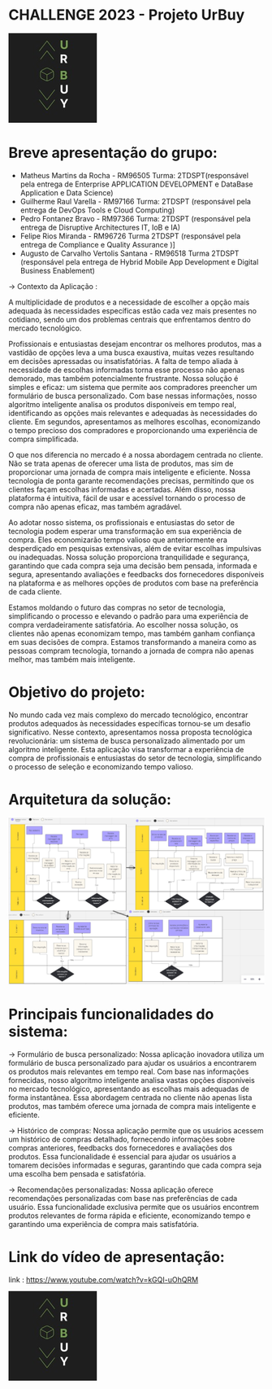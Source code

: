 # CHALLENGE  2023 - Projeto UrBuy

![ LOGO DO PROJETO ](documentacao/UrBuyLogo.jpeg)

# Breve apresentação do grupo: 
* Matheus Martins da Rocha - RM96505 Turma: 2TDSPT(responsável pela entrega de Enterprise APPLICATION DEVELOPMENT e DataBase Application e Data Science)
* Guilherme Raul Varella - RM97166 Turma: 2TDSPT (responsável pela entrega de DevOps Tools e Cloud Computing)
* Pedro Fontanez Bravo - RM97366 Turma: 2TDSPT (responsável pela entrega de Disruptive Architectures IT, IoB e IA)
* Felipe Rios Miranda - RM96726 Turma 2TDSPT (responsável pela entrega de Compliance e Quality Assurance )]
* Augusto de Carvalho Vertolis Santana - RM96518 Turma 2TDSPT (responsável pela entrega de Hybrid Mobile App Development e Digital Business Enablement)

-> Contexto da Aplicação :

A multiplicidade de produtos e a necessidade de escolher a opção mais adequada às
necessidades específicas estão cada vez mais presentes no cotidiano, sendo um dos problemas
centrais que enfrentamos dentro do mercado tecnológico.

Profissionais e entusiastas desejam encontrar os melhores produtos, mas a vastidão de
opções leva a uma busca exaustiva, muitas vezes resultando em decisões apressadas ou
insatisfatórias. A falta de tempo aliada à necessidade de escolhas informadas torna esse
processo não apenas demorado, mas também potencialmente frustrante. Nossa solução é
simples e eficaz: um sistema que permite aos compradores preencher um formulário de busca
personalizado. Com base nessas informações, nosso algoritmo inteligente analisa os produtos
disponíveis em tempo real, identificando as opções mais relevantes e adequadas às
necessidades do cliente. Em segundos, apresentamos as melhores escolhas, economizando o
tempo precioso dos compradores e proporcionando uma experiência de compra simplificada.

O que nos diferencia no mercado é a nossa abordagem centrada no cliente. Não se trata
apenas de oferecer uma lista de produtos, mas sim de proporcionar uma jornada de compra
mais inteligente e eficiente. Nossa tecnologia de ponta garante recomendações precisas,
permitindo que os clientes façam escolhas informadas e acertadas. Além disso, nossa
plataforma é intuitiva, fácil de usar e acessível tornando o processo de compra não apenas
eficaz, mas também agradável.

Ao adotar nosso sistema, os profissionais e entusiastas do setor de tecnologia podem esperar
uma transformação em sua experiência de compra. Eles economizarão tempo valioso que
anteriormente era desperdiçado em pesquisas extensivas, além de evitar escolhas impulsivas
ou inadequadas. Nossa solução proporciona tranquilidade e segurança, garantindo que cada
compra seja uma decisão bem pensada, informada e segura, apresentando avaliações e
feedbacks dos fornecedores disponíveis na plataforma e as melhores opções de produtos com
base na preferência de cada cliente.

Estamos moldando o futuro das compras no setor de tecnologia, simplificando o processo e
elevando o padrão para uma experiência de compra verdadeiramente satisfatória. Ao escolher
nossa solução, os clientes não apenas economizam tempo, mas também ganham confiança em
suas decisões de compra. Estamos transformando a maneira como as pessoas compram
tecnologia, tornando a jornada de compra não apenas melhor, mas também mais inteligente.


# Objetivo do projeto: 

No mundo cada vez mais complexo do mercado tecnológico, encontrar produtos adequados às necessidades específicas tornou-se um desafio significativo. Nesse contexto, apresentamos nossa proposta tecnológica revolucionária: um sistema de busca personalizado alimentado por um algoritmo inteligente. Esta aplicação visa transformar a experiência de compra de profissionais e entusiastas do setor de tecnologia, simplificando o processo de seleção e economizando tempo valioso.

# Arquitetura da solução:
![ PROTÓTIPO ](documentacao/Arquitetura.jpeg)

# Principais funcionalidades do sistema: 

-> Formulário de busca personalizado:
Nossa aplicação inovadora utiliza um formulário de busca personalizado para ajudar os usuários a encontrarem os produtos mais relevantes em tempo real. Com base nas informações fornecidas, nosso algoritmo inteligente analisa vastas opções disponíveis no mercado tecnológico, apresentando as escolhas mais adequadas de forma instantânea. Essa abordagem centrada no cliente não apenas lista produtos, mas também oferece uma jornada de compra mais inteligente e eficiente.

-> Histórico de compras:
Nossa aplicação permite que os usuários acessem um histórico de compras detalhado, fornecendo informações sobre compras anteriores, feedbacks dos fornecedores e avaliações dos produtos. Essa funcionalidade é essencial para ajudar os usuários a tomarem decisões informadas e seguras, garantindo que cada compra seja uma escolha bem pensada e satisfatória.

-> Recomendações personalizadas:
Nossa aplicação oferece recomendações personalizadas com base nas preferências de cada usuário. Essa funcionalidade exclusiva permite que os usuários encontrem produtos relevantes de forma rápida e eficiente, economizando tempo e garantindo uma experiência de compra mais satisfatória.

# Link do vídeo de apresentação:

link : https://www.youtube.com/watch?v=kGQI-uOhQRM

![ LOGO DO PROJETO ](documentacao/UrBuyLogo.jpeg)


